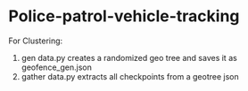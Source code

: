 # Police-patrol-vehicle-tracking
For Clustering:
1. gen data.py creates a randomized geo tree and saves it as geofence_gen.json
2. gather data.py extracts all checkpoints from a geotree json
